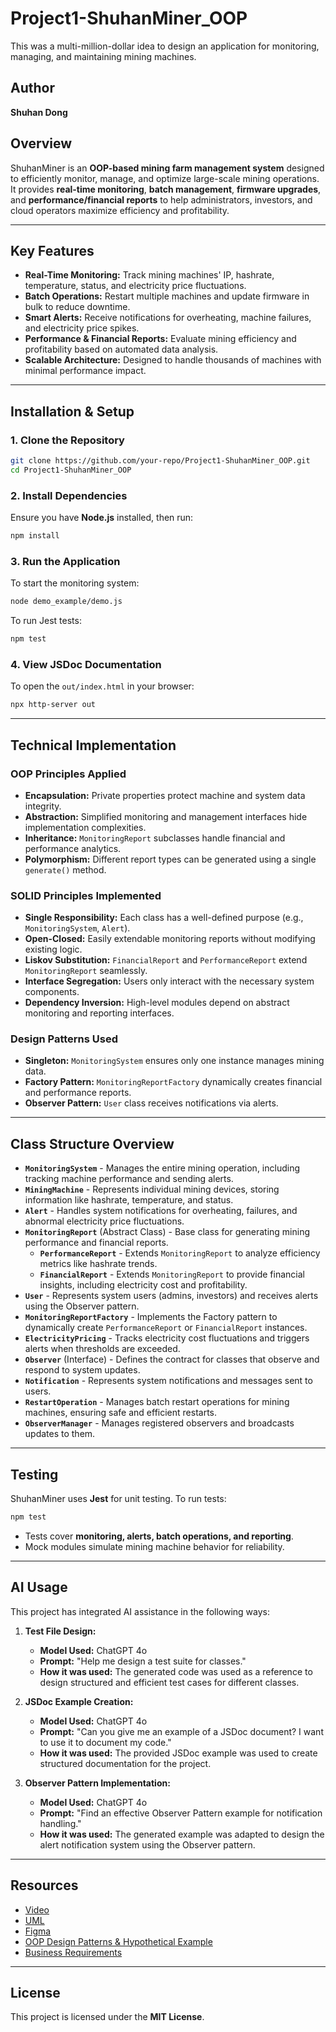 # Project1-ShuhanMiner_OOP
This was a multi-million-dollar idea to design an application for monitoring, managing, and maintaining mining machines.

## Author
**Shuhan Dong**

## **Overview**
ShuhanMiner is an **OOP-based mining farm management system** designed to efficiently monitor, manage, and optimize large-scale mining operations. It provides **real-time monitoring**, **batch management**, **firmware upgrades**, and **performance/financial reports** to help administrators, investors, and cloud operators maximize efficiency and profitability.

---

## **Key Features**
- **Real-Time Monitoring:** Track mining machines' IP, hashrate, temperature, status, and electricity price fluctuations.
- **Batch Operations:** Restart multiple machines and update firmware in bulk to reduce downtime.
- **Smart Alerts:** Receive notifications for overheating, machine failures, and electricity price spikes.
- **Performance & Financial Reports:** Evaluate mining efficiency and profitability based on automated data analysis.
- **Scalable Architecture:** Designed to handle thousands of machines with minimal performance impact.

---

## **Installation & Setup**
### **1. Clone the Repository**
```bash
git clone https://github.com/your-repo/Project1-ShuhanMiner_OOP.git
cd Project1-ShuhanMiner_OOP
```

### **2. Install Dependencies**
Ensure you have **Node.js** installed, then run:
```bash
npm install
```

### **3. Run the Application**
To start the monitoring system:
```bash
node demo_example/demo.js
```
To run Jest tests:
```bash
npm test
```
### **4. View JSDoc Documentation**  
To open the `out/index.html` in your browser:
```bash
npx http-server out
```

---

## **Technical Implementation**
### **OOP Principles Applied**
- **Encapsulation:** Private properties protect machine and system data integrity.
- **Abstraction:** Simplified monitoring and management interfaces hide implementation complexities.
- **Inheritance:** `MonitoringReport` subclasses handle financial and performance analytics.
- **Polymorphism:** Different report types can be generated using a single `generate()` method.

### **SOLID Principles Implemented**
- **Single Responsibility:** Each class has a well-defined purpose (e.g., `MonitoringSystem`, `Alert`).
- **Open-Closed:** Easily extendable monitoring reports without modifying existing logic.
- **Liskov Substitution:** `FinancialReport` and `PerformanceReport` extend `MonitoringReport` seamlessly.
- **Interface Segregation:** Users only interact with the necessary system components.
- **Dependency Inversion:** High-level modules depend on abstract monitoring and reporting interfaces.

### **Design Patterns Used**
- **Singleton:** `MonitoringSystem` ensures only one instance manages mining data.
- **Factory Pattern:** `MonitoringReportFactory` dynamically creates financial and performance reports.
- **Observer Pattern:** `User` class receives notifications via alerts.

---

## **Class Structure Overview**
- **`MonitoringSystem`** - Manages the entire mining operation, including tracking machine performance and sending alerts.
- **`MiningMachine`** - Represents individual mining devices, storing information like hashrate, temperature, and status.
- **`Alert`** - Handles system notifications for overheating, failures, and abnormal electricity price fluctuations.
- **`MonitoringReport`** (Abstract Class) - Base class for generating mining performance and financial reports.
  - **`PerformanceReport`** - Extends `MonitoringReport` to analyze efficiency metrics like hashrate trends.
  - **`FinancialReport`** - Extends `MonitoringReport` to provide financial insights, including electricity cost and profitability.
- **`User`** - Represents system users (admins, investors) and receives alerts using the Observer pattern.
- **`MonitoringReportFactory`** - Implements the Factory pattern to dynamically create `PerformanceReport` or `FinancialReport` instances.
- **`ElectricityPricing`** - Tracks electricity cost fluctuations and triggers alerts when thresholds are exceeded.
- **`Observer`** (Interface) - Defines the contract for classes that observe and respond to system updates.
- **`Notification`** - Represents system notifications and messages sent to users.
- **`RestartOperation`** - Manages batch restart operations for mining machines, ensuring safe and efficient restarts.
- **`ObserverManager`** - Manages registered observers and broadcasts updates to them.
---

## **Testing**
ShuhanMiner uses **Jest** for unit testing. To run tests:
```bash
npm test
```
- Tests cover **monitoring, alerts, batch operations, and reporting**.
- Mock modules simulate mining machine behavior for reliability.

---

## **AI Usage**
This project has integrated AI assistance in the following ways:
1. **Test File Design:**
   - **Model Used:** ChatGPT 4o
   - **Prompt:** "Help me design a test suite for classes."
   - **How it was used:** The generated code was used as a reference to design structured and efficient test cases for different classes.

2. **JSDoc Example Creation:**
   - **Model Used:** ChatGPT 4o
   - **Prompt:** "Can you give me an example of a JSDoc document? I want to use it to document my code."
   - **How it was used:** The provided JSDoc example was used to create structured documentation for the project.

3. **Observer Pattern Implementation:**
   - **Model Used:** ChatGPT 4o
   - **Prompt:** "Find an effective Observer Pattern example for notification handling."
   - **How it was used:** The generated example was adapted to design the alert notification system using the Observer pattern.

---

## **Resources**
- [Video](https://youtu.be/R1kZ3-wLV_E)  
- [UML](https://lucid.app/lucidchart/c2aea4c8-6297-4041-a0c9-86d3542032d7/edit?viewport_loc=-1724%2C-881%2C4911%2C2993%2C0_0&invitationId=inv_2ccd1b6b-e5bf-4e7c-9735-a7919fcdd857)  
- [Figma](https://www.figma.com/design/LzSmddUo5EEPUXzetZANBV/ShuhanMiner?node-id=0-1&m=dev&t=JuRjF2fUYOPkUmnD-1)  
- [OOP Design Patterns & Hypothetical Example](https://github.com/hansama0902/Project1-ShuhanMiner_OOP/tree/main/OOP_design%20patterns%26hypothetical%20example)  
- [Business Requirements](https://github.com/hansama0902/Project1-ShuhanMiner_OOP/blob/main/Business%20Requirements/ShuhanMiner%20Business%20Requirements%20Document.pdf)

---

## **License**
This project is licensed under the **MIT License**.





